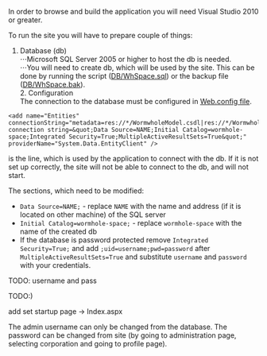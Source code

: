 In order to browse and build the application you will need Visual Studio 2010 or greater.

To run the site you will have to prepare couple of things:  
1. Database (db)  
⋅⋅⋅Microsoft SQL Server 2005 or higher to host the db is needed.  
⋅⋅⋅You will need to create db, which will be used by the site. This can be done by running the script ([DB/WhSpace.sql](https://github.com/raste/Wh-Space/blob/master/DB/WhSpace.sql)) or the backup file ([DB/WhSpace.bak](https://github.com/raste/Wh-Space/blob/master/DB/WhSpace.bak)).  
    2. Configuration  
   The connection to the database must be configured in [Web.config file](https://github.com/raste/Wh-Space/blob/master/Source/WormholeSpace/Web.config).  

```
<add name="Entities" connectionString="metadata=res://*/WormwholeModel.csdl|res://*/WormwholeModel.ssdl|res://*/WormwholeModel.msl;provider=System.Data.SqlClient;provider connection string=&quot;Data Source=NAME;Initial Catalog=wormhole-space;Integrated Security=True;MultipleActiveResultSets=True&quot;" providerName="System.Data.EntityClient" />
``` 
is the line, which is used by the application to connect with the db. If it is not set up correctly, the site will not be able to connect to the db, and will not start.

The sections, which need to be modified:
* `Data Source=NAME;` - replace `NAME` with the name and address (if it is located on other machine) of the SQL server 
* `Initial Catalog=wormhole-space;` - replace `wormhole-space` with the name of the created db
*  If the database is password protected remove `Integrated Security=True;` and add `;uid=username;pwd=password` after `MultipleActiveResultSets=True` and substitute `username` and `password` with your credentials.

TODO: username and pass



TODO:)

add set startup page -> Index.aspx

   The admin username can only be changed from the database. The password can be changed from site (by going to administration page, selecting corporation and going to profile page).
